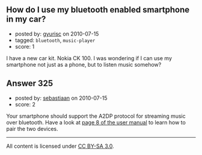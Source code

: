 ## How do I use my bluetooth enabled smartphone in my car? 

- posted by: [gyurisc](https://stackexchange.com/users/-1/143-gyurisc) on 2010-07-15
- tagged: `bluetooth`, `music-player`
- score: 1

<p>I have a new car kit. Nokia CK 100. I was wondering if I can use my smartphone not just as a phone, but to listen music somehow?</p>



## Answer 325

- posted by: [sebastiaan](https://stackexchange.com/users/-1/90-sebastiaan) on 2010-07-15
- score: 2

<p>Your smartphone should support the A2DP protocol for streaming music over bluetooth. Have a look at <a href="http://nds1.nokia.com/phones/files/guides/Nokia_CarKit_CK-100_UG_and_IG_en.pdf" rel="nofollow">page 8 of the user manual</a> to learn how to pair the two devices.</p>




---

All content is licensed under [CC BY-SA 3.0](https://creativecommons.org/licenses/by-sa/3.0/).
